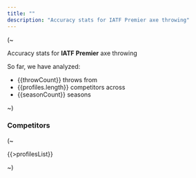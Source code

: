 ```yaml
---
title: ""
description: "Accuracy stats for IATF Premier axe throwing"
---
```


(~

Accuracy stats for **IATF Premier** axe throwing

So far, we have analyzed:

- {{throwCount}} throws from
- {{profiles.length}} competitors across
- {{seasonCount}} seasons

~)

### Competitors

(~

{{>profilesList}}

~)